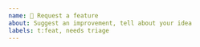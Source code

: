 ```yaml
---
name: 🙋 Request a feature
about: Suggest an improvement, tell about your idea 
labels: t:feat, needs triage
---
```

